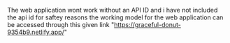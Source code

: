 The web application wont work without an API ID and i have not included the api id for saftey reasons
the working model for the web application can be accessed through this given link "https://graceful-donut-9354b9.netlify.app/"
